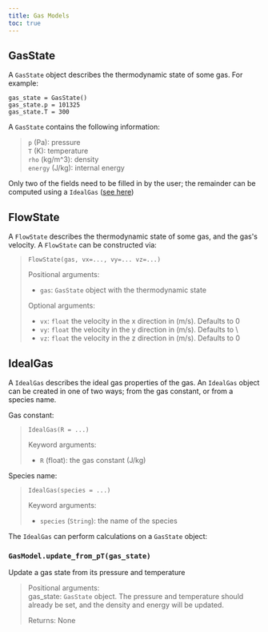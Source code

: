 ```yaml
---
title: Gas Models
toc: true
---
```

## GasState
A `GasState` object describes the thermodynamic state of some gas.
For example:
```
gas_state = GasState()
gas_state.p = 101325
gas_state.T = 300
```

A `GasState` contains the following information:
> `p` (Pa): pressure\
> `T` (K): temperature\
> `rho` (kg/m^3): density\
> `energy` (J/kg): internal energy

Only two of the fields need to be filled in by the user; the remainder can be computed using a `IdealGas` ([see here](/documentation/reference_manual/gas_model/gas_model#IdealGas))

## FlowState
A `FlowState` describes the thermodynamic state of some gas, and the gas's velocity.
A `FlowState` can be constructed via:
> `FlowState(gas, vx=..., vy=... vz=...)`
>
> Positional arguments:
>   + `gas`: `GasState` object with the thermodynamic state
>
> Optional arguments:
>   + `vx`: `float` the velocity in the x direction in (m/s). Defaults to 0
>   + `vy`: `float` the velocity in the y direction in (m/s). Defaults to \
>   + `vz`: `float` the velocity in the z direction in (m/s). Defaults to 0


## IdealGas
A `IdealGas` describes the ideal gas properties of the gas.
An `IdealGas` object can be created in one of two ways; from the gas constant, or from a species name.

Gas constant:
> `IdealGas(R = ...)`
>
> Keyword arguments:
>   + `R` (float): the gas constant (J/kg)

Species name:
> `IdealGas(species = ...)`
>
> Keyword arguments:
>   + `species` (`String`): the name of the species

The `IdealGas` can perform calculations on a `GasState` object:

### ```GasModel.update_from_pT(gas_state)```

Update a gas state from its pressure and temperature

> Positional arguments:\
> gas_state: `GasState` object. The pressure and temperature should already be set, and the density and energy will be updated.
> 
> Returns: None
